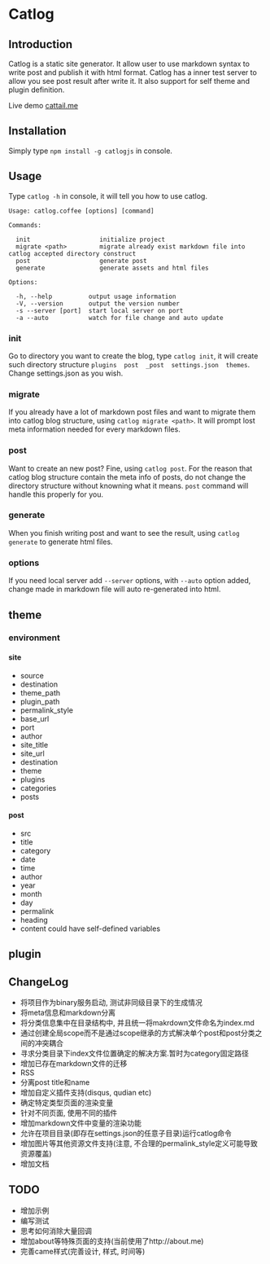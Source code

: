 # Catlog

## Introduction
Catlog is a static site generator. It allow user to use markdown syntax to write post and publish it with html format. Catlog has a inner test server to allow you see post result after write it. It also support for self theme and plugin definition.

Live demo [cattail.me](http://blog.cattail.me)

## Installation
Simply type `npm install -g catlogjs` in console.

## Usage
Type `catlog -h` in console, it will tell you how to use catlog.
```
Usage: catlog.coffee [options] [command]

Commands:

  init                   initialize project
  migrate <path>         migrate already exist markdown file into catlog accepted directory construct
  post                   generate post
  generate               generate assets and html files

Options:

  -h, --help          output usage information
  -V, --version       output the version number
  -s --server [port]  start local server on port
  -a --auto           watch for file change and auto update
```

### init
Go to directory you want to create the blog, type `catlog init`, it will create  such directory structure `plugins  post  _post  settings.json  themes`. Change settings.json as you wish.

### migrate
If you already have a lot of markdown post files and want to migrate them into catlog blog structure, using `catlog migrate <path>`. It will prompt lost meta information needed for every markdown files.

### post
Want to create an new post? Fine, using `catlog post`. For the reason that catlog blog structure contain the meta info of posts, do not change the directory structure without knowning what it means. `post` command will handle this properly for you.

### generate
When you finish writing post and want to see the result, using `catlog generate` to generate html files.

### options
If you need local server add `--server` options, with `--auto` option added, change made in markdown file will auto re-generated into html.

## theme
### environment
#### site
* source
* destination
* theme_path
* plugin_path
* permalink_style
* base_url
* port
* author
* site_title
* site_url
* destination
* theme
* plugins
* categories
* posts

#### post
* src
* title
* category
* date
* time
* author
* year
* month
* day
* permalink
* heading
* content
could have self-defined variables

## plugin

## ChangeLog
* 将项目作为binary服务启动, 测试非同级目录下的生成情况
* 将meta信息和markdown分离
* 将分类信息集中在目录结构中, 并且统一将makrdown文件命名为index.md
* 通过创建全局scope而不是通过scope继承的方式解决单个post和post分类之间的冲突耦合
* 寻求分类目录下index文件位置确定的解决方案.暂时为category固定路径
* 增加已存在markdown文件的迁移
* RSS
* 分离post title和name
* 增加自定义插件支持(disqus, qudian etc)
* 确定特定类型页面的渲染变量
* 针对不同页面, 使用不同的插件
* 增加markdown文件中变量的渲染功能
* 允许在项目目录(即存在settings.json的任意子目录)运行catlog命令
* 增加图片等其他资源文件支持(注意, 不合理的permalink_style定义可能导致资源覆盖)
* 增加文档

## TODO
* 增加示例
* 编写测试
* 思考如何消除大量回调
* 增加about等特殊页面的支持(当前使用了http://about.me)
* 完善came样式(完善设计, 样式, 时间等)
